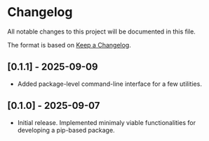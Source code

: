 # Changelog

All notable changes to this project will be documented in this file.

The format is based on [Keep a Changelog](https://keepachangelog.com/en/1.0.0/).


## [0.1.1] - 2025-09-09

- Added package-level command-line interface for a few utilities.


## [0.1.0] - 2025-09-07

- Initial release. Implemented minimaly viable functionalities for developing a pip-based package.
